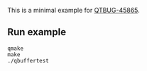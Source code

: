 This is a minimal example for [QTBUG-45865](https://bugreports.qt.io/browse/QTBUG-45865).

## Run example

    qmake
    make
    ./qbuffertest
